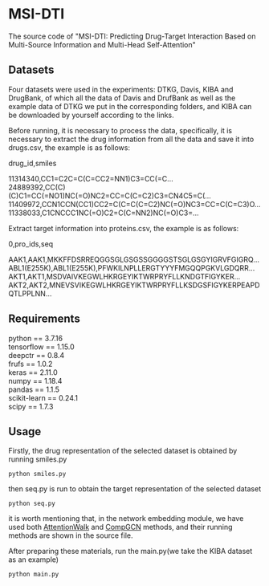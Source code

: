 # MSI-DTI
The source code of "MSI-DTI: Predicting Drug-Target Interaction Based on Multi-Source Information and Multi-Head Self-Attention"


## Datasets

Four datasets were used in the experiments: DTKG, Davis, KIBA and DrugBank, of which all the data of Davis and DrufBank as well as the example data of DTKG we put in the corresponding folders, and KIBA can be downloaded by yourself according to the links.

Before running, it is necessary to process the data, specifically, it is necessary to extract the drug information from all the data and save it into drugs.csv, the example is as follows:

drug_id,smiles  

11314340,CC1=C2C=C(C=CC2=NN1)C3=CC(=C...  
24889392,CC(C)(C)C1=CC(=NO1)NC(=O)NC2=CC=C(C=C2)C3=CN4C5=C(...  
11409972,CCN1CCN(CC1)CC2=C(C=C(C=C2)NC(=O)NC3=CC=C(C=C3)O...  
11338033,C1CNCCC1NC(=O)C2=C(C=NN2)NC(=O)C3=...  

Extract target information into proteins.csv, the example is as follows:  

0,pro_ids,seq  

AAK1,AAK1,MKKFFDSRREQGGSGLGSGSSGGGGSTSGLGSGYIGRVFGIGRQ...  
ABL1(E255K),ABL1(E255K),PFWKILNPLLERGTYYYFMGQQPGKVLGDQRR...  
AKT1,AKT1,MSDVAIVKEGWLHKRGEYIKTWRPRYFLLKNDGTFIGYKER...  
AKT2,AKT2,MNEVSVIKEGWLHKRGEYIKTWRPRYFLLKSDGSFIGYKERPEAPDQTLPPLNN...  

## Requirements

python == 3.7.16  
tensorflow == 1.15.0  
deepctr == 0.8.4  
frufs == 1.0.2  
keras == 2.11.0  
numpy == 1.18.4  
pandas == 1.1.5  
scikit-learn == 0.24.1  
scipy == 1.7.3

## Usage

Firstly, the drug representation of the selected dataset is obtained by running smiles.py  
```
python smiles.py
```
then seq.py is run to obtain the target representation of the selected dataset  
```
python seq.py
```
it is worth mentioning that, in the network embedding module, we have used both [AttentionWalk](https://github.com/benedekrozemberczki/AttentionWalk "AttentionWalk") and [CompGCN](https://github.com/malllabiisc/CompGCN "CompGCN") methods, and their running methods are shown in the source file.  

After preparing these materials, run the main.py(we take the KIBA dataset as an example)  
```
python main.py
```

